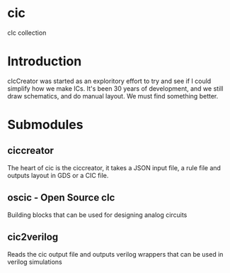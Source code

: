 # cic
cIc collection

# Introduction
cIcCreator was started as an exploritory effort to try and see if I could simplify how we make ICs. It's been 30 years of development, and we still draw
schematics, and do manual layout. We must find something better.

# Submodules

## ciccreator
The heart of cic is the ciccreator, it takes a JSON input file, a rule file and outputs layout in GDS or a CIC file.

## oscic - Open Source cIc
Building blocks that can be used for designing analog circuits

## cic2verilog
Reads the cic output file and outputs verilog wrappers that can be used in verilog simulations

